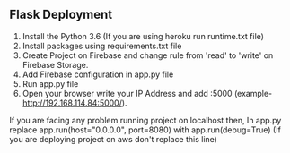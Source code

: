 ## Flask Deployment
1. Install the Python 3.6 (If you are using heroku run runtime.txt file)
2. Install packages using requirements.txt file 
3. Create Project on Firebase and change rule from 'read' to 'write' on Firebase Storage.
4. Add Firebase configuration in app.py file
5. Run app.py file
6. Open your browser write your IP Address and add :5000 (example- http://192.168.114.84:5000/).


If you are facing any problem running project on localhost then, In app.py replace app.run(host="0.0.0.0", port=8080) with app.run(debug=True)  (If you are deploying project on aws don't replace this line)
